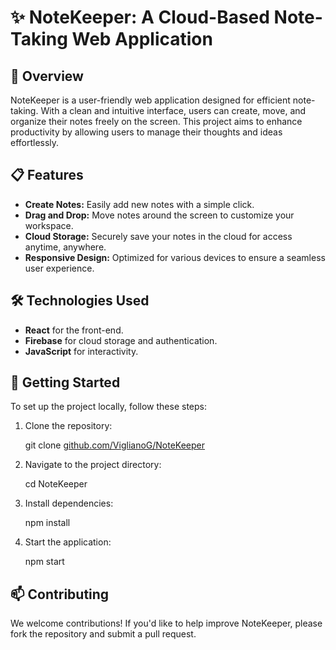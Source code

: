 # ✨ NoteKeeper: A Cloud-Based Note-Taking Web Application


## 🚀 Overview
NoteKeeper is a user-friendly web application designed for efficient note-taking. With a clean and intuitive interface, users can create, move, and organize their notes freely on the screen. This project aims to enhance productivity by allowing users to manage their thoughts and ideas effortlessly.

## 📋 Features
- **Create Notes:** Easily add new notes with a simple click.
- **Drag and Drop:** Move notes around the screen to customize your workspace.
- **Cloud Storage:** Securely save your notes in the cloud for access anytime, anywhere.
- **Responsive Design:** Optimized for various devices to ensure a seamless user experience.

## 🛠️ Technologies Used
- **React** for the front-end.
- **Firebase** for cloud storage and authentication.
- **JavaScript** for interactivity.

## 🚧 Getting Started
To set up the project locally, follow these steps:

1. Clone the repository:

   git clone [github.com/ViglianoG/NoteKeeper](https://github.com/ViglianoG/NoteKeeper.git)

2. Navigate to the project directory:

    cd NoteKeeper

3. Install dependencies:

    npm install
4. Start the application:

    npm start

## 📫 Contributing
We welcome contributions! If you'd like to help improve NoteKeeper, please fork the repository and submit a pull request.

